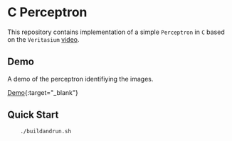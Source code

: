 # C Perceptron

This repository contains implementation of a simple `Perceptron` in `C` based on the `Veritasium` [video](https://youtu.be/GVsUOuSjvcg).

## Demo

A demo of the perceptron identifiying the images.

[Demo](https://cdn-103.anonfiles.com/vae3ffyayf/4605818c-1657931046/demo.gif){:target="_blank"}

## Quick Start

```console
    ./buildandrun.sh
```
